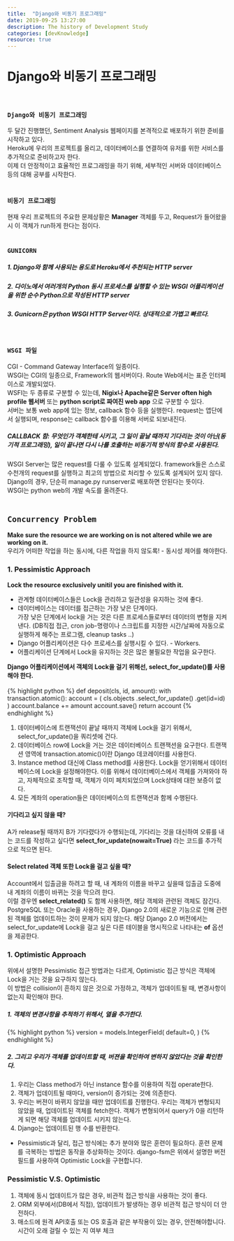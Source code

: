 ```yaml
---
title:  "Django와 비동기 프로그래밍"
date: 2019-09-25 13:27:00
description: The history of Development Study
categories: [devKnowledge]
resource: true
---
```

# Django와 비동기 프로그래밍
<br>

### `Django와 비동기 프로그래밍`
두 달간 진행했던, Sentiment Analysis 웹페이지를 본격적으로 배포하기 위한 준비를 시작하고 있다.<br>
Heroku에 우리의 프로젝트를 올리고, 데이터베이스를 연결하여 유저를 위한 서비스를 추가적으로 준비하고자 한다.<br>
이제 더 안정적이고 효율적인 프로그래밍을 하기 위해, 세부적인 서버와 데이터베이스 등의 대해 공부를 시작한다.<br>
<br>

### `비동기 프로그래밍`
현재 우리 프로젝트의 주요한 문제상황은 **Manager** 객체를 두고, Request가 들어왔을 시 이 객체가 run하게 한다는 점이다.<br>
<br>

### `GUNICORN`
##### 1. Django와 함께 사용되는 용도로 Heroku에서 추천되는 HTTP server
##### 2. 다이노에서 여러개의 Python 동시 프로세스를 실행할 수 있는 WSGI 어플리케이션을 위한 순수 Python으로 작성된 HTTP server
##### 3. Gunicorn은 python WSGI HTTP Server이다. 상대적으로 가볍고 빠르다.
<br>

### `WSGI 파일`
CGI - Command Gateway Interface의 일종이다.<br>
WSGI는 CGI의 일종으로, Framework의 웹서버이다. Route Web에서는 표준 인터페이스로 개발되었다.<br>
WSFI는 두 종류로 구분할 수 있는데, **Nigix나 Apache같은 Server often high profile 웹서버** 또는 **python script로 짜여진 web app** 으로 구분할 수 있다.<br>
서버는 보통 web app에 있는 정보, callback 함수 등을 실행한다. request는 앱단에서 실행되며, response는 callback 함수를 이용해 서버로 되보내진다.<br>
##### CALLBACK 함: 무엇인가 객체한테 시키고, 그 일이 끝날 때까지 기다리는 것이 아닌(동기적 프로그래밍), 일이 끝나면 다시 나를 호출하는 비동기적 방식의 함수로 사용된다.
WSGI Server는 많은 request를 다룰 수 있도록 설계되었다. framework들은 스스로 수천개의 request를 실행하고 최고의 방법으로 처리할 수 있도록 설계되어 있지 않다.<br>
Django의 경우, 단순히 manage.py runserver로 배포하면 안된다는 뜻이다.<br>
WSGI는 python web의 개발 속도를 올려준다. <br>
<br>

## `Concurrency Problem`
**Make sure the resource we are working on is not altered while we are working on it.** <br>
우리가 어떠한 작업을 하는 동시에, 다른 작업을 하지 않도록! - 동시성 제어를 해야한다. <br>
### 1. Pessimistic Approach
**Lock the resource exclusively unitil you are finished with it.** <br>
* 관계형 데이터베이스들은 Lock을 관리하고 일관성을 유지하는 것에 좋다. <br>
* 데이터베이스는 데이터를 접근하는 가장 낮은 단계이다. <br>
  가장 낮은 단계에서 lock을 거는 것은 다른 프로세스들로부터 데이터의 변형을 지켜낸다. (DB직접 접근, cron job-명령이나 스크립트를 지정한 시간/날짜에 자동으로 실행하게 해주는 프로그램, cleanup tasks ..) <br>
* Django 어플리케이션은 다수 프로세스를 실행시킬 수 있다. - Workers. <br>
* 어플리케이션 단계에서 Lock을 유지하는 것은 많은 불필요한 작업을 요구한다. <br>

**Django 어플리케이션에서 객체의 Lock을 걸기 위해선, select_for_update()를 사용해야 한다.** <br>
<br>
{% highlight python %}
def deposit(cls, id, amount):
   with transaction.atomic():
       account = (
           cls.objects
           .select_for_update()
           .get(id=id)
       )
       account.balance += amount
       account.save()
    return account
{% endhighlight %}

1. 데이터베이스에 트랜잭션이 끝날 때까지 객체에 Lock을 걸기 위해서, select_for_update()을 쿼리셋에 건다.
2. 데이터베이스 row에 Lock을 거는 것은 데이터베이스 트랜잭션을 요구한다.
  트랜잭션 영역에 transaction.atomic()이란 Django 데코레이터를 사용한다.
3. Instance method 대신에 Class method를 사용한다.
  Lock을 얻기위해서 데이터베이스에 Lock을 설정해야한다. 이를 위해서 데이터베이스에서 객체를 가져와야 하고, 자체적으로 조작할 때, 객체가 이미 페치되었으며 Lock상태에 대한 보증이 없다.
4. 모든 계좌의 operation들은 데이터베이스의 트랜잭션과 함께 수행된다.

#### 기다리고 싶지 않을 때?
A가 release될 때까지 B가 기다렸다가 수행되는데, 기다리는 것을 대신하여 오류를 내는 코드를 작성하고 싶다면 **select_for_update(nowait=True)** 라는 코드를 추가적으로 적으면 된다. <br>
#### Select related 객체 또한 Lock을 걸고 싶을 때?
Account에서 입출금을 하려고 할 때, 내 계좌의 이름을 바꾸고 싶을때 입출금 도중에 내 계좌의 이름이 바뀌는 것을 막으려 한다. <br>
이럴 경우엔 **select_related()** 도 함께 사용하면, 해당 객체와 관련된 객체도 잠긴다. <br>
PostgreSQL 또는 Oracle을 사용하는 경우, Django 2.0의 새로운 기능으로 인해 관련된 객체를 업데이트하는 것이 문제가 되지 않는다. 해당 Django 2.0 버전에서는 select_for_update에 Lock을 걸고 싶은 다른 테이블을 명시적으로 나타내는 **of** 옵션을 제공한다. <br>

### 1. Optimistic Approach
위에서 설명한 Pessimistic 접근 방법과는 다르게, Optimistic 접근 방식은 객체에 Lock을 거는 것을 요구하지 않는다. <br>
이 방법은 collision이 흔하지 않은 것으로 가정하고, 객체가 업데이트될 때, 변경사항이 없는지 확인해야 한다. <br>

##### 1. 객체의 변경사항을 추적하기 위해서, 열을 추가한다. <br>
{% highlight python %}
version = models.IntegerField(
    default=0,
)
{% endhighlight %}

##### 2. 그리고 우리가 객체를 업데이트할 때, 버젼을 확인하여 변하지 않았다는 것을 확인한다.

1. 우리는 Class method가 아닌 instance 함수를 이용하여 직접 operate한다.
2. 객체가 업데이트될 때마다, version이 증가되는 것에 의존한다.
3. 우리는 버젼이 바뀌지 않았을 때만 업데이트를 진행한다.
  우리는 객체가 변형되지 않았을 때, 업데이트된 객체를 fetch한다. 객체가 변형되어서 query가 0을 리턴하게 되면 해당 객체를 업데이트 시키지 않는다.
4. Django는 업데이트된 행 수를 반환한다.

* Pessimistic과 달리, 접근 방식에는 추가 분야와 많은 훈련이 필요하다.
훈련 문제를 극복하는 방법은 동작을 추상화하는 것이다. django-fsm은 위에서 설명한 버전 필드를 사용하여 Optimistic Lock을 구현합니다. 

### Pessimistic V.S. Optimistic
1. 객체에 동시 업데이트가 많은 경우, 비관적 접근 방식을 사용하는 것이 좋다.
2. ORM 외부에서(DB에서 직접), 업데이트가 발생하는 경우 비관적 접근 방식이 더 안전하다.
3. 매소드에 원격 API호출 또는 OS 호출과 같은 부작용이 있는 경우, 안전해야합니다. 시간이 오래 걸릴 수 있는 지 여부 체크
